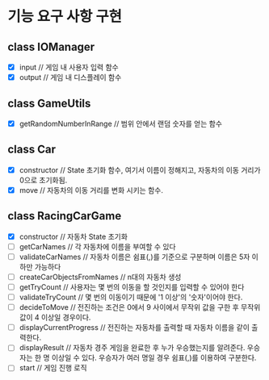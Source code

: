 # 기능 요구 사항 구현

## class IOManager

- [x] input // 게임 내 사용자 입력 함수
- [x] output // 게임 내 디스플레이 함수

## class GameUtils

- [x] getRandomNumberInRange // 범위 안에서 랜덤 숫자를 얻는 함수

## class Car

- [x] constructor // State 초기화 함수, 여기서 이름이 정해지고, 자동차의 이동 거리가 0으로 초기화됨.
- [x] move // 자동차의 이동 거리를 변화 시키는 함수.

## class RacingCarGame

- [x] constructor // 자동차 State 초기화
- [ ] getCarNames // 각 자동차에 이름을 부여할 수 있다
- [ ] validateCarNames // 자동차 이름은 쉼표(,)를 기준으로 구분하며 이름은 5자 이하만 가능하다
- [ ] createCarObjectsFromNames // n대의 자동차 생성
- [ ] getTryCount // 사용자는 몇 번의 이동을 할 것인지를 입력할 수 있어야 한다
- [ ] validateTryCount // 몇 번의 이동이기 때문에 '1 이상'의 '숫자'이어야 한다.
- [ ] decideToMove // 전진하는 조건은 0에서 9 사이에서 무작위 값을 구한 후 무작위 값이 4 이상일 경우이다.
- [ ] displayCurrentProgress // 전진하는 자동차를 출력할 때 자동차 이름을 같이 출력한다.
- [ ] displayResult // 자동차 경주 게임을 완료한 후 누가 우승했는지를 알려준다. 우승자는 한 명 이상일 수 있다. 우승자가 여러 명일 경우 쉼표(,)를 이용하여 구분한다.
- [ ] start // 게임 진행 로직
